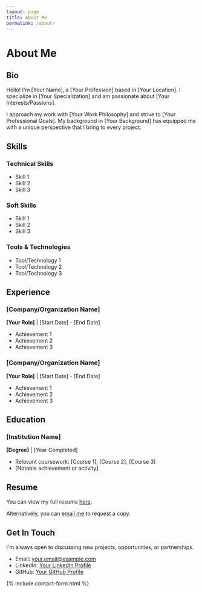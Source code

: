 ```yaml
---
layout: page
title: About Me
permalink: /about/
---
```


# About Me

## Bio

Hello! I'm [Your Name], a [Your Profession] based in [Your Location]. I specialize in [Your Specialization] and am passionate about [Your Interests/Passions].

I approach my work with [Your Work Philosophy] and strive to [Your Professional Goals]. My background in [Your Background] has equipped me with a unique perspective that I bring to every project.

## Skills

### Technical Skills
- Skill 1
- Skill 2
- Skill 3

### Soft Skills
- Skill 1
- Skill 2
- Skill 3

### Tools & Technologies
- Tool/Technology 1
- Tool/Technology 2
- Tool/Technology 3

## Experience

### [Company/Organization Name]
**[Your Role]** | [Start Date] - [End Date]
- Achievement 1
- Achievement 2
- Achievement 3

### [Company/Organization Name]
**[Your Role]** | [Start Date] - [End Date]
- Achievement 1
- Achievement 2
- Achievement 3

## Education

### [Institution Name]
**[Degree]** | [Year Completed]
- Relevant coursework: [Course 1], [Course 2], [Course 3]
- [Notable achievement or activity]

## Resume

You can view my full resume [here](/assets/documents/resume.pdf).

Alternatively, you can <a href="mailto:your.email@example.com?subject=Resume%20Request">email me</a> to request a copy.

## Get In Touch

I'm always open to discussing new projects, opportunities, or partnerships.

- Email: [your.email@example.com](mailto:your.email@example.com)
- LinkedIn: [Your LinkedIn Profile](https://linkedin.com/in/yourprofile)
- GitHub: [Your GitHub Profile](https://github.com/yourusername)

{% include contact-form.html %}
